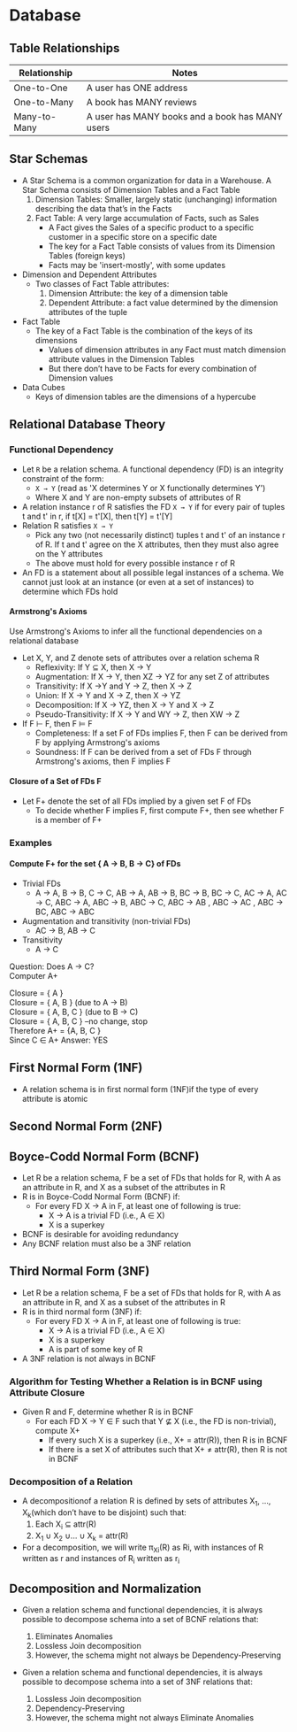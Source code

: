 # Database

## Table Relationships

| Relationship | Notes                                           |
| ------------ | ----------------------------------------------- |
| One-to-One   | A user has ONE address                          |
| One-to-Many  | A book has MANY reviews                         |
| Many-to-Many | A user has MANY books and a book has MANY users |

## Star Schemas

* A Star Schema is a common organization for data in a Warehouse.  A Star Schema consists of Dimension Tables and a Fact Table
    1. Dimension Tables:  Smaller, largely static (unchanging) information describing the data that’s in the Facts
    2. Fact Table:  A very large accumulation of Facts, such as Sales
        * A Fact gives the Sales of a specific product to a specific customer in a specific store on a specific date
        * The key  for a Fact Table consists of values from its Dimension Tables (foreign keys)
        * Facts may be 'insert-mostly', with some updates
* Dimension and Dependent Attributes
  * Two classes of Fact Table attributes:
    1. Dimension Attribute:  the key of a dimension table
    2. Dependent Attribute:  a fact value determined by the dimension attributes of the tuple
* Fact Table
  * The key of a Fact Table is the combination of the keys of its dimensions
    * Values of dimension attributes in any Fact must match dimension attribute values in the Dimension Tables
    * But there don’t have to be Facts for every combination of Dimension values
* Data Cubes
  * Keys of dimension tables are the dimensions of a hypercube

## Relational Database Theory

### Functional Dependency

* Let `R` be a relation schema. A functional dependency (FD) is an integrity constraint of the form:
  * `X → Y`  (read as 'X determines Y or X functionally determines Y')
  * Where X and Y are non-empty subsets of attributes of R
* A relation instance r of R satisfies the FD `X → Y` if for every pair of tuples t and t' in r, if t[X] = t'[X], then t[Y] = t'[Y]
* Relation R satisfies `X → Y`
  * Pick any two (not necessarily distinct) tuples t and t' of an instance r of R.  If t and t' agree on the X attributes, then they must also agree on the Y attributes
  * The above must hold for every possible instance r of R
* An FD is a statement about all possible legal instances of a schema. We cannot just look at an instance (or even at a set of instances) to determine which FDs hold

#### Armstrong's Axioms

Use Armstrong's Axioms to infer all the functional dependencies on a relational database

* Let X, Y, and Z denote sets of attributes over a relation schema R
  * Reflexivity: If Y ⊆ X, then X → Y
  * Augmentation: If X → Y, then XZ → YZ for any set Z of attributes
  * Transitivity: If X →Y and Y → Z, then X → Z
  * Union: If X → Y and X → Z, then X → YZ
  * Decomposition: If X → YZ, then X → Y and X → Z
  * Pseudo-Transitivity:  If X  → Y and WY → Z, then XW → Z
* If F ⊢ F, then F ⊨ F
  * Completeness: If a set F of FDs implies F, then F can be derived from F by applying Armstrong's axioms
  * Soundness: If F can be derived from a set of FDs F through Armstrong's axioms, then F implies F

#### Closure of a Set of FDs F

* Let F+ denote the set of all FDs implied by a given set F of FDs
  * To decide whether F implies F, first compute F+, then see whether F is a member of F+

### Examples

#### Compute F+ for the set { A → B, B → C} of FDs

* Trivial FDs
  * A → A, B → B, C → C, AB → A, AB → B, BC → B, BC → C, AC → A, AC → C, ABC → A, ABC → B, ABC → C, ABC → AB , ABC → AC , ABC → BC, ABC → ABC
* Augmentation and transitivity (non-trivial FDs)
  * AC → B, AB → C
* Transitivity
  * A → C

Question: Does A → C?  
Computer A+

Closure = { A }  
Closure = { A, B }  (due to A → B)  
Closure = { A, B, C }  (due to B → C)  
Closure = { A, B, C } –no change, stop  
Therefore A+ = {A, B, C }  
Since C ∈ A+
Answer: YES

## First Normal Form (1NF)

* A relation schema is in first normal form (1NF)if the type of every attribute is atomic

## Second Normal Form (2NF)

## Boyce-Codd Normal Form (BCNF)

* Let R be a relation schema, F be a set of FDs that holds for R, with A as an attribute in R, and X as a subset of the attributes in R
* R is in Boyce-Codd Normal Form (BCNF) if:
  * For every FD X → A in F, at least one of following is true:
    * X → A is a trivial FD (i.e., A ∈ X)
    * X is a superkey
* BCNF is desirable for avoiding redundancy
* Any BCNF relation must also be a 3NF relation

## Third Normal Form (3NF)

* Let R be a relation schema, F be a set of FDs that holds for R, with A as an attribute in R, and X as a subset of the attributes in R
* R is in third normal form (3NF) if:
  * For every FD X → A in F, at least one of following is true:
    * X → A is a trivial FD (i.e., A ∈ X)
    * X is a superkey
    * A is part of some key of R
* A 3NF relation is not always in BCNF

### Algorithm for Testing Whether a Relation is in BCNF using Attribute Closure

* Given R and F, determine whether R is in BCNF
  * For each FD X → Y ∈ F such that Y ⊈ X (i.e., the FD is non-trivial), compute X+
    * If every such X is a superkey (i.e., X+ = attr(R)), then R is in BCNF
    * If there is a set X of attributes such that X+ ≠ attr(R), then R is not in BCNF

### Decomposition of a Relation

* A decompositionof a relation R is defined by sets of attributes X<sub>1</sub>, ..., X<sub>k</sub>(which don’t have to be disjoint) such that:  
    1. Each X<sub>i</sub> ⊆ attr(R)
    2. X<sub>1</sub> ∪ X<sub>2</sub> ∪... ∪ X<sub>k</sub> = attr(R)
* For a decomposition, we will write π<sub>Xi</sub>(R) as Ri, with instances of R written as r and instances of R<sub>i</sub> written as r<sub>i</sub>

## Decomposition and Normalization

* Given a relation schema and functional dependencies, it is always possible to decompose schema into a set of BCNF relations that:
    1. Eliminates Anomalies
    2. Lossless Join decomposition
    3. However, the schema might not always be Dependency-Preserving

* Given a relation schema and functional dependencies, it is always possible to decompose schema into a set of 3NF relations that:  
    1. Lossless Join decomposition  
    2. Dependency-Preserving  
    3. However, the schema might not always Eliminate Anomalies  